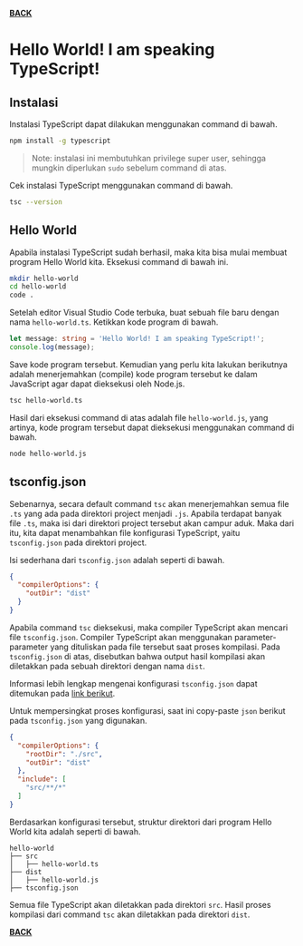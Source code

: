 [**BACK**](./README.md)

# Hello World! I am speaking TypeScript!

## Instalasi

Instalasi TypeScript dapat dilakukan menggunakan command di bawah.

```bash
npm install -g typescript
```

> Note: instalasi ini membutuhkan privilege super user, sehingga mungkin diperlukan `sudo` sebelum command di atas.

Cek instalasi TypeScript menggunakan command di bawah.

```bash
tsc --version
```

## Hello World

Apabila instalasi TypeScript sudah berhasil, maka kita bisa mulai membuat program Hello World kita. Eksekusi command di bawah ini.

```bash
mkdir hello-world
cd hello-world
code .
```

Setelah editor Visual Studio Code terbuka, buat sebuah file baru dengan nama `hello-world.ts`. Ketikkan kode program di bawah.

```typescript
let message: string = 'Hello World! I am speaking TypeScript!';
console.log(message);
```

Save kode program tersebut. Kemudian yang perlu kita lakukan berikutnya adalah menerjemahkan (compile) kode program tersebut ke dalam JavaScript agar dapat dieksekusi oleh Node.js.

```bash
tsc hello-world.ts
```

Hasil dari eksekusi command di atas adalah file `hello-world.js`, yang artinya, kode program tersebut dapat dieksekusi menggunakan command di bawah.

```bash
node hello-world.js
```

## tsconfig.json

Sebenarnya, secara default command `tsc` akan menerjemahkan semua file `.ts` yang ada pada direktori project menjadi `.js`. Apabila terdapat banyak file `.ts`, maka isi dari direktori project tersebut akan campur aduk. Maka dari itu, kita dapat menambahkan file konfigurasi TypeScript, yaitu `tsconfig.json` pada direktori project.

Isi sederhana dari `tsconfig.json` adalah seperti di bawah.

```json
{
  "compilerOptions": {
    "outDir": "dist"
  }
}
```

Apabila command `tsc` dieksekusi, maka compiler TypeScript akan mencari file `tsconfig.json`. Compiler TypeScript akan menggunakan parameter-parameter yang dituliskan pada file tersebut saat proses kompilasi. Pada `tsconfig.json` di atas, disebutkan bahwa output hasil kompilasi akan diletakkan pada sebuah direktori dengan nama `dist`.

Informasi lebih lengkap mengenai konfigurasi `tsconfig.json` dapat ditemukan pada [link berikut](https://www.typescriptlang.org/tsconfig).

Untuk mempersingkat proses konfigurasi, saat ini copy-paste `json` berikut pada `tsconfig.json` yang digunakan.

```json
{
  "compilerOptions": {
    "rootDir": "./src",
    "outDir": "dist"
  },
  "include": [
    "src/**/*"
  ]
}
```

Berdasarkan konfigurasi tersebut, struktur direktori dari program Hello World kita adalah seperti di bawah.

```
hello-world
├── src
│   ├── hello-world.ts
├── dist
│   ├── hello-world.js
├── tsconfig.json
```

Semua file TypeScript akan diletakkan pada direktori `src`. Hasil proses kompilasi dari command `tsc` akan diletakkan pada direktori `dist`.

[**BACK**](./README.md)
